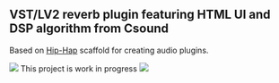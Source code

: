 VST/LV2 reverb plugin featuring HTML UI and DSP algorithm from Csound
---------------------------------------------------------------------

Based on [Hip-Hap](https://github.com/lucianoiam/hiphap) scaffold for creating audio plugins.

![](http://textfiles.com/underconstruction/AtAthensOracle1388imagesconstruct.gif) This project is work in progress ![](http://textfiles.com/underconstruction/AtAthensOracle1388imagesconstruct.gif)
